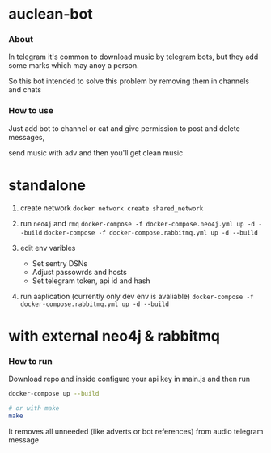 # auclean-bot

### About

In telegram it's common to download music by telegram bots, but they add some marks which may anoy a person.

So this bot intended to solve this problem by removing them in channels and chats



### How to use


Just add bot to channel or cat and give permission to post and delete messages,

send music with adv and then you'll get clean music

###

# standalone
1. create network
 `docker network create shared_network`

2. run `neo4j` and `rmq`
`docker-compose -f docker-compose.neo4j.yml up -d --build`
`docker-compose -f docker-compose.rabbitmq.yml up -d --build`

3. edit env varibles
    - Set sentry DSNs
    - Adjust passowrds and hosts
    - Set telegram token, api id and hash

4. run aaplication (currently only dev env is avaliable)
`docker-compose -f docker-compose.rabbitmq.yml up -d --build`

# with external neo4j & rabbitmq

### How to run

Download repo and inside
configure your api key in main.js and then run

```sh
docker-compose up --build

# or with make
make
```

It removes all unneeded (like adverts or bot references) from audio telegram message
